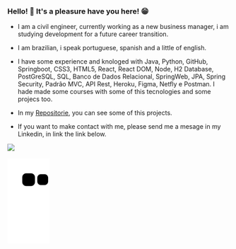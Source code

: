 ### Hello! 👋 It's a pleasure have you here! 😁 

- I am a civil engineer, currently working as a new business manager, i am studying development for a future career transition.

- I am brazilian, i speak portuguese, spanish and a little of english.

- I have some experience and knologed with Java, Python, GitHub, Springboot, CSS3, HTML5, React, React DOM, Node, H2 Database, PostGreSQL, SQL, Banco de Dados Relacional, SpringWeb, JPA, Spring Security, Padrão MVC, API Rest, Heroku, Figma, Netfly e Postman. I hade made some courses with some of this tecnologies and some projecs too.

- In my [Repositorie](https://github.com/luizjhonata?tab=repositories), you can see some of this projects.
- If you want to make contact with me, please send me a mesage in my Linkedin, in link the link below. 

<div> 
  <a href="https://www.linkedin.com/in/jhonataluiz/" target="_blank"><img src="https://img.shields.io/badge/-LinkedIn-%230077B5?style=for-the-badge&logo=linkedin&logoColor=white" target="_blank"></a> 
 
  ![Snake animation](https://github.com/luizjhonata/luizjhonata/blob/output/github-contribution-grid-snake.svg)
 
</div>
